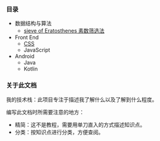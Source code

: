 

### 目录
* 数据结构与算法
    * [sieve of Eratosthenes 素数筛选法](algo/sieve_of_eratosthenes.md)
* Front End
    * [CSS](front_end/css.md)
    * JavaScript
* Android
    * Java
    * Kotlin

### 关于此文档

我的技术栈：此项目专注于描述我了解什么以及了解到什么程度。

编写此文档时所需要注意的地方：
* 精简：这不是教程，需要用单刀直入的方式描述知识点。
* 分类：按知识点进行分类，方便查阅。